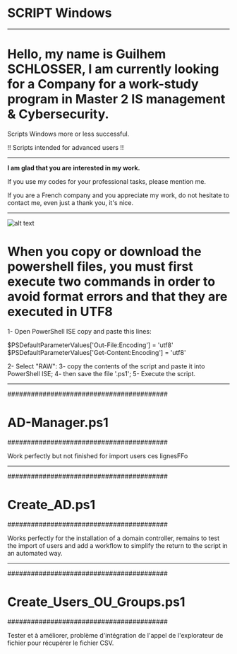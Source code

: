 # SCRIPT Windows

-----------------------------------------------------------------------------------------------------------------

# Hello, my name is __Guilhem SCHLOSSER__, I am currently looking for a Company for a work-study program in Master 2 IS management & Cybersecurity.

Scripts Windows more or less successful.

!! Scripts intended for advanced users !!

-----------------------------------------------------------------------------------------------------------------

__I am glad that you are interested in my work.__

If you use my codes for your professional tasks, please mention me.

If you are a French company and you appreciate my work, do not hesitate to contact me, even just a thank you, it's nice.

-----------------------------------------------------------------------------------------------------------------

![alt text](https://user-images.githubusercontent.com/28867314/148208659-354aa33d-28d0-468a-851e-d457f9f74395.png)

# When you copy or download the powershell files, you must first execute two commands in order to avoid format errors and that they are executed in UTF8

1- Open PowerShell ISE copy and paste this lines:

$PSDefaultParameterValues['Out-File:Encoding'] = 'utf8'
$PSDefaultParameterValues['Get-Content:Encoding'] = 'utf8'

2- Select "RAW":
3- copy the contents of the script and paste it into PowerShell ISE;
4- then save the file '.ps1';
5- Execute the script.

-----------------------------------------------------------------------------------------------------------------
#########################################
# AD-Manager.ps1
#########################################

Work perfectly but not finished for import users ces lignesFFo

-----------------------------------------------------------------------------------------------------------------

#########################################
# Create_AD.ps1
#########################################

Works perfectly for the installation of a domain controller, remains to test the import of users and add a workflow to simplify the return to the script in an automated way.

-----------------------------------------------------------------------------------------------------------------

#########################################
# Create_Users_OU_Groups.ps1
#########################################

Tester et à améliorer, problème d'intégration de l'appel de l'explorateur de fichier pour récupérer le fichier CSV.

